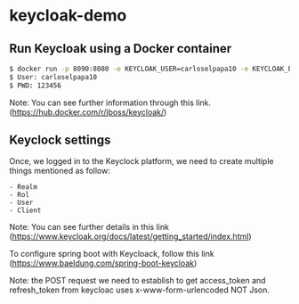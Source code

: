 # keycloak-demo

## Run Keycloak using a Docker container

```sh
$ docker run -p 8090:8080 -e KEYCLOAK_USER=carloselpapa10 -e KEYCLOAK_PASSWORD=123456 jboss/keycloak
$ User: carloselpapa10
$ PWD: 123456
```

Note: You can see further information through this link. (https://hub.docker.com/r/jboss/keycloak/)

## Keyclock settings

Once, we logged in to the Keyclock platform, we need to create multiple things mentioned as follow:

	- Realm
	- Rol
	- User
	- Client

Note: You can see further details in this link (https://www.keycloak.org/docs/latest/getting_started/index.html)

To configure spring boot with Keycloack, follow this link (https://www.baeldung.com/spring-boot-keycloak)

Note: the POST request we need to establish to get access_token and refresh_token from keycloac uses x-www-form-urlencoded NOT Json.

